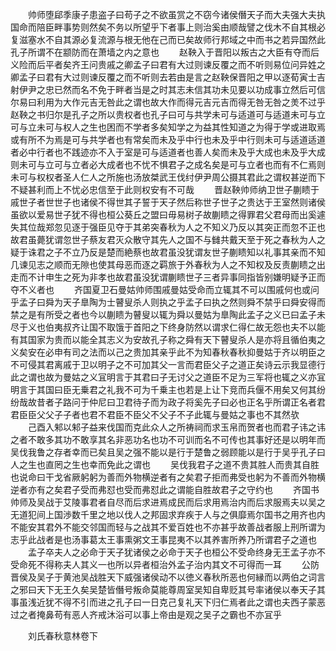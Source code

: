 <!-- { "loadSidebar": true } -->
　　帅师堕郈季康子患盗子曰苟子之不欲虽赏之不窃今诸侯僭天子而大夫强大夫执国命而陪臣畔事势则然矣不务以所望乎下者事上则治奚由顺哉譬之伐木不自其根必复滋塞水不自其源必复流源与根无他在己而已矣故师行邦域之中而书之若异国然此孔子所谓不在颛防而在萧墙之内之意也
　　赵鞅入于晋阳以叛古之大臣有夺而后义险而后平者矣齐王问贵戚之卿孟子曰君有大过则谏反覆之而不听则易位问异姓之卿孟子曰君有大过则谏反覆之而不听则去若由是言之赵鞅保晋阳之甲以逐荀寅士吉射伊尹之忠已然而名不免于畔者当是之时其志未信其功未见要以功成事立然后可信尔易曰利用为大作元吉无咎此之谓也故大作而得元吉元吉而得无咎无咎之羙不过乎赵鞅之书归尔是孔子之所以贵权者也孔子曰可与共学未可与适道可与适道未可与立可与立未可与权人之生也困而不学者多矣知学之为益其性知道之为得于学或进取焉或有所不为焉是可与共学者也有常矣而未及乎中行也未及乎中行则未可与适道适道者必中行者也不践迹亦不入于室是可与适道者也善人矣而未及乎大成也未及乎大成则未可与立可与立者必大成者也不忧不惧君子之成名矣是可与立者也而有不仁焉则未可与权权者圣人仁人之所施也汤放桀武王伐纣伊尹周公摄其君此之谓权甚逆而下不疑甚利而上不忧必忠信至于此则权安有不可哉
　　晋赵鞅帅师纳卫世子蒯瞆于戚世子者世世子也诸侯不得世其子誓于天子然后称世子世子之贵达于王室然则诸侯虽欲以爱易世子犹不得也桓公葵丘之盟曰毋易树子故蒯瞆之得罪君父君母而出奚遽失其位哉郑忽见逐于强臣见夺于其弟突春秋为人之不知义乃反以其突正而忽不正也故君虽薨犹谓忽世子蔡友君灭众散守其先人之国不与雠共戴天至于死之春秋为人之疑于诛君之子不立乃反是楚而絶蔡也故君虽没犹谓友世子蒯瞆知以礼事其亲而不知几谏见志之顺而无隙也使其母恶而逐之羁旅于外春秋为人之不知权及反责蒯瞆之出走而不计申生之死为非孝也故君虽没犹谓蒯瞆世子三者异事同指皆别嫌明疑予正而夺不义者也
　　齐国夏卫石曼姑帅师围戚曼姑受命而立辄其不可以围戚何也或问乎孟子曰舜为天子臯陶为士瞽叟杀人则执之乎孟子曰执之然则舜不禁乎曰舜安得而禁之是有所受之者也今以蒯瞆为瞽叟以辄为舜以曼姑为臯陶此孟子之义已曰孟子未尽于义也伯夷叔齐让国不取饿于首阳之下终身防然以谓求仁得仁故无怨也夫不以能有其国家为贵而以能全其志义为安故孔子称之舜有天下瞽叟杀人是亦将且循伯夷之义矣安在必申有司之法而以己之贵加其亲乎此不为知春秋春秋抑曼姑于齐以明臣之不可侵其君离戚于卫以明子之不可加其父一言而君臣父子之道正矣诗云示我显德行此之谓也故为曼姑之义冝明言于其君曰子无讨父之道臣不足为三军将也辄之义亦冝明言于其国曰臣无乗君之礼我不可为千乗主也若是上让下竞而兵偃不用矣又何其纷纷哉故昔者子路问于仲尼曰卫君待子而为政子将奚先子曰必也正名乎所谓正名者君君臣臣父父子子者也君不君臣不臣父不父子不子此辄与曼姑之事也不其然欤
　　己酉入邾以邾子益来伐国而克此众人之所祷祠而求玉帛而贺者也而君子讳之讳之者不敢多其功不敢享其名非恶功名也功不可训而名不可传也其事好还是以明年而吴伐我鲁之存者幸而已矣且吴之强不能以是行于楚鲁之弱顾能以是行于吴乎孔子曰人之生也直罔之生也幸而免此之谓也
　　吴伐我君子之道不贵其胜人而贵其自胜也说命曰干戈省厥躬躬为善而外物横逆者有之矣君子拒而弗受也躬为不善而外物横逆者亦有之矣君子受而弗怼也受而弗怼此之谓能自胜故君子之守约也
　　齐国书帅师及吴战于艾陵事君者自尽而后求进焉成民而后求用焉治内而后求服焉夫以吴之无道犯间上国渉数千里之地以伐人之邦固求弃疾于人与之俱靡焉尔国书之用齐也内不能安其君外不能交邻国而轻与之战其不爱百姓也不亦甚乎故善战者服上刑所谓为志乎此战者是也汤事葛太王事熏粥文王事昆夷不以其养害所养乃所谓君子之道也
　　孟子卒夫人之必命于天子犹诸侯之必命于天子也桓公不受命终身无王孟子亦不受命死不得称夫人其义一也所以异者桓治外孟子治内其文不可得而一耳
　　公防晋侯及吴子于黄池吴战胜天下威强诸侯动不以徳义春秋所恶也何縁而以两伯之词言之邪曰天下无王久矣吴楚皆僭号叛命莫能尊周室吴知自卑贬其号率诸侯以奉天子其事虽浅近犹不得不引而进之孔子曰一日克己复礼天下归仁焉者此之谓也夫西子蒙恶过之者掩鼻苟有恶人齐戒沐浴可以事上帝由是观之吴子之霸也不亦冝乎







　　刘氏春秋意林卷下
